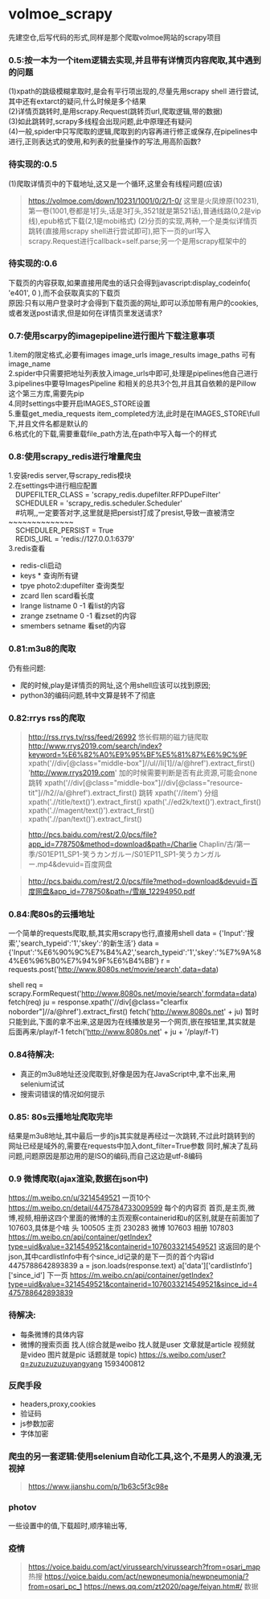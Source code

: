 # volmoe_scrapy
先建空仓,后写代码的形式,同样是那个爬取volmoe网站的scrapy项目

### 0.5:按一本为一个item逻辑去实现,并且带有详情页内容爬取,其中遇到的问题  
(1)xpath的跳级模糊拿取时,是会有平行项出现的,尽量先用scrapy shell 进行尝试,其中还有extarct的疑问,什么时候是多个结果  
(2)详情页跳转时,是用scrapy.Request(跳转页url,爬取逻辑,带的数据)  
(3)如此跳转时,scrapy多线程会出现问题,此中原理还有疑问  
(4)一般,spider中只写爬取的逻辑,爬取到的内容再进行修正或保存,在pipelines中进行,正则表达式的使用,和列表的批量操作的写法,用高阶函数?

### 待实现的:0.5  
(1)爬取详情页中的下载地址,这又是一个循环,这里会有线程问题(应该)
>https://volmoe.com/down/10231/1001/0/2/1-0/ 这里是火凤燎原(10231),第一卷(1001,卷都是1打头,话是3打头,3521就是第521话),普通线路(0,2是vip线),epub格式下载(2,1是mobi格式)
(2)分页的实现,两种,一个是类似详情页跳转(直接用scrapy shell进行尝试即可),把下一页的url写入scrapy.Request进行callback=self.parse;另一个是用scrapy框架中的

### 待实现的:0.6
下载页的内容获取,如果直接用爬虫的话只会得到javascript:display_codeinfo( 'e401', 0 ),而不会获取真实的下载页  
原因:只有以用户登录时才会得到下载页面的网址,即可以添加带有用户的cookies,或者发送post请求,但是如何在详情页里发送请求?

### 0.7:使用scarpy的imagepipeline进行图片下载注意事项
1.item的限定格式,必要有images image_urls image_results image_paths 可有image_name  
2.spider中只需要把地址列表放入image_urls中即可,处理是pipelines他自己进行  
3.pipelines中要导ImagesPipeline 和相关的总共3个包,并且其自依赖的是Pillow这个第三方库,需要先pip  
4.同时settings中要开启IMAGES_STORE设置  
5.重载get_media_requests item_completed方法,此时是在IMAGES_STORE\\full下,并且文件名都是默认的  
6.格式化的下载,需要重载file_path方法,在path中写入每一个的样式

### 0.8:使用scrapy_redis进行增量爬虫
1.安装redis server,导scrapy_redis模块  
2.在settings中进行相应配置  
&emsp;DUPEFILTER_CLASS = 'scrapy_redis.dupefilter.RFPDupeFilter'  
&emsp;SCHEDULER = 'scrapy_redis.scheduler.Scheduler'  
&emsp;#坑啊,,一定要答对字,这里就是把persist打成了presist,导致一直被清空~~~~~~~~~~~~~~  
&emsp;SCHEDULER_PERSIST = True  
&emsp;REDIS_URL = 'redis://127.0.0.1:6379'  
3.redis查看  
- redis-cli启动
- keys * 查询所有键
- tpye photo2:dupefilter 查询类型
- zcard llen scard看长度
- lrange listname 0 -1 看list的内容
- zrange zsetname 0 -1 看zset的内容
- smembers setname      看set的内容

### 0.81:m3u8的爬取
仍有些问题:
- 爬的时候,play是详情页的网址,这个用shell应该可以找到原因;
- python3的编码问题,转中文算是转不了彻底    

### 0.82:rrys rss的爬取
>http://rss.rrys.tv/rss/feed/26992 悠长假期的磁力链爬取
http://www.rrys2019.com/search/index?keyword=%E6%82%A0%E9%95%BF%E5%81%87%E6%9C%9F
xpath('//div[@class="middle-box"]//ul//li[1]//a/@href').extract_first()
'http://www.rrys2019.com'
加的时候需要判断是否有此资源,可能会none
跳转
xpath('//div[@class="middle-box"]//div[@class="resource-tit"]//h2//a/@href').extract_first()
跳转
xpath('//item')
分组
xpath('.//title/text()').extract_first()
xpath('.//ed2k/text()').extract_first()
xpath('.//magent/text()').extract_first()
xpath('.//pan/text()').extract_first()

>http://pcs.baidu.com/rest/2.0/pcs/file?app_id=778750&method=download&path=/Charlie Chaplin/古/第一季/S01EP11_SP1-笑うカンガルー/S01EP11_SP1-笑うカンガルー.mp4&devuid=百度网盘

>http://pcs.baidu.com/rest/2.0/pcs/file?method=download&devuid=百度网盘&app_id=778750&path=/雪崩_12294950.pdf

### 0.84:爬80s的云播地址
一个简单的requests爬取,额,其实用scrapy也行,直接用shell
data = {'Input':'搜索','search_typeid':'1','skey':'的新生活'}
data = {'Input':'%E6%90%9C%E7%B4%A2','search_typeid':'1','skey':'%E7%9A%84%E6%96%B0%E7%94%9F%E6%B4%BB'}
r = requests.post('http://www.8080s.net/movie/search',data=data)

shell
req = scrapy.FormRequest('http://www.8080s.net/movie/search',formdata=data) 
fetch(req)
ju = response.xpath('//div[@class="clearfix noborder"]//a/@href').extract_first() 
fetch('http://www.8080s.net' + ju)
暂时只能到此,下面的拿不出来,这是因为在线播放是另一个网页,嵌在按钮里,其实就是后面再来/play/f-1
fetch('http://www.8080s.net' + ju + '/play/f-1')

### 0.84待解决:
- 真正的m3u8地址还没爬取到,好像是因为在JavaScript中,拿不出来,用selenium试试
- 搜索词错误的情况如何提示
### 0.85: 80s云播地址爬取完毕
结果是m3u8地址,其中最后一步的js其实就是再经过一次跳转,不过此时跳转到的网址已经是域外的,需要在requests中加入dont_filter=True参数
同时,解决了乱码问题,问题原因是那边用的是ISO的编码,而自己这边是utf-8编码

### 0.9 微博爬取(ajax渲染,数据在json中)
https://m.weibo.cn/u/3214549521
一页10个
https://m.weibo.cn/detail/4475784733009599 每个的内容页
首页,是主页,微博,视频,相册这四个里面的微博的主页观察containerid和u的区别,就是在前面加了107603,具体是个啥
头 100505 主页 230283 微博 107603 相册 107803
https://m.weibo.cn/api/container/getIndex?type=uid&value=3214549521&containerid=1076033214549521
这返回的是个json,其中cardlistInfo中有个since_id记录的是下一页的首个内容id 4475788642893839
a = json.loads(response.text)
a['data']['cardlistInfo']['since_id']
下一页
https://m.weibo.cn/api/container/getIndex?type=uid&value=3214549521&containerid=1076033214549521&since_id=4475788642893839
### 待解决:
- 每条微博的具体内容
- 微博的搜索页面
找人(综合就是weibo 找人就是user 文章就是article 视频就是video 图片就是pic 话题就是 topic)
https://s.weibo.com/user?q=zuzuzuzuzuyangyang
1593400812

### 反爬手段
- headers,proxy,cookies
- 验证码
- js参数加密
- 字体加密

### 爬虫的另一套逻辑:使用selenium自动化工具,这个,不是男人的浪漫,无视掉
> https://www.jianshu.com/p/1b63c5f3c98e

### photov
一些设置中的值,下载超时,顺序输出等,

### 疫情
> https://voice.baidu.com/act/virussearch/virussearch?from=osari_map 热搜
https://voice.baidu.com/act/newpneumonia/newpneumonia/?from=osari_pc_1 https://news.qq.com/zt2020/page/feiyan.htm#/ 数据